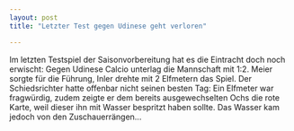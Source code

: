 ```yaml
---
layout: post
title: "Letzter Test gegen Udinese geht verloren"

---
```


Im letzten Testspiel der Saisonvorbereitung hat es die Eintracht doch noch erwischt: Gegen Udinese Calcio unterlag die Mannschaft mit 1:2. Meier sorgte für die Führung, Inler drehte mit 2 Elfmetern das Spiel. Der Schiedsrichter hatte offenbar nicht seinen besten Tag: Ein Elfmeter war fragwürdig, zudem zeigte er dem bereits ausgewechselten Ochs die rote Karte, weil dieser ihn mit Wasser bespritzt haben sollte. Das Wasser kam jedoch von den Zuschauerrängen...


